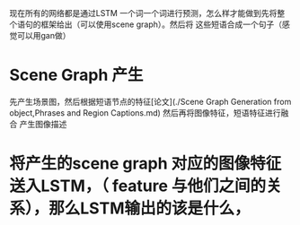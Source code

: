 现在所有的网络都是通过LSTM 一个词一个词进行预测，怎么样才能做到先将整个语句的框架给出（可以使用scene graph）。然后将
这些短语合成一个句子（感觉可以用gan做）
# Scene Graph 产生
先产生场景图，然后根据短语节点的特征[论文](./Scene Graph Generation from object,Phrases and Region Captions.md)
然后再将图像特征，短语特征进行融合 产生图像描述
# 将产生的scene graph 对应的图像特征送入LSTM，（ feature 与他们之间的关系），那么LSTM输出的该是什么，